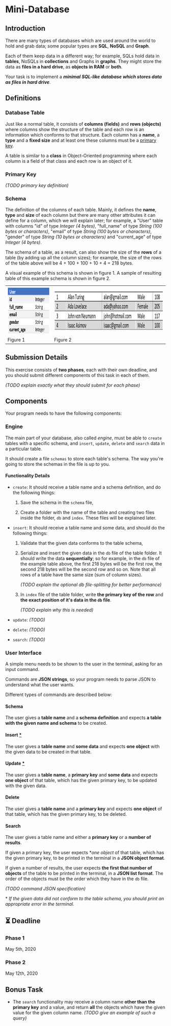 # Mini-Database

## Introduction

There are many types of databases which are used around the world to hold and grab data; some popular types are **SQL**, **NoSQL** and **Graph**.

Each of them keep data in a different way; for example, SQLs hold data in **tables**, NoSQLs in **collections** and Graphs in **graphs**.
They might store the data as **files in a hard drive**, as **objects in RAM** or **both**.

Your task is to implement a _**minimal SQL-like database which stores data as files in hard drive**_.

## Definitions

### Database Table
Just like a normal table, it consists of **columns (fields)** and **rows (objects)** where columns show the structure of the table and each row is an information which conforms to that structure.
Each column has a **name**, a **type** and a **fixed size** and at least one these columns must be a [primary key](#primary-key).

A table is similar to a **class** in Object-Oriented programming where each column is a field of that class and each row is an object of it.

### Primary Key

*(TODO primary key definition)*

### Schema
The definition of the columns of each table. Mainly, it defines the **name**, **type** and **size** of each column but there are many other attributes it can define for a column, which we will explain later;
for example, a "User" table with columns "id" of type *Integer (4 bytes)*, "full_name" of type *String (100 bytes or characters)*, "email" of type *String (100 bytes or characters)*, "gender" of type *String (10 bytes or characters)* and "current_age" of type *Integer (4 bytes)*.

The schema of a table, as a result, can also show the size of the **rows** of a table (by adding up all the column sizes);
for example, the size of the rows of the table above will be 4 + 100 + 100 + 10 + 4 = 218 bytes.

A visual example of this schema is shown in figure 1. A sample of resulting table of this example schema is shown in figure 2.

<table>
  <tr>
    <td>
      <img src="https://github.com/SRKH/AP-CS-SBU/raw/exercise-4/Exercise/Mini-Database/database-schema-example.png" alt="Database Schema Example" height="150"/>
    </td>
    <td>
      <img src="https://github.com/SRKH/AP-CS-SBU/raw/exercise-4/Exercise/Mini-Database/database-table-example.png" alt="Database Table Example" height="130"/>
    </td>
  </tr>
  <tr>
    <td>
      Figure 1
    </td>
    <td>
      Figure 2
    </td>
  </tr>
</table>

## Submission Details

This exercise consists of **two phases**, each with their own deadline, and you should submit different components of this task in each of them.

*(TODO explain exactly what they should submit for each phase)*

## Components

Your program needs to have the following components:

### Engine

The main part of your database, also called *engine*, must be able to `create` tables with a specific schema,
and `insert`, `update`, `delete` and `search` data in a particular table.

It should create a file `schemas` to store each table's schema. The way you're going to store the schemas in the file is up to you.

#### Functionality Details

* `create`:
It should receive a table name and a schema definition, and do the following things:

  1) Save the schema in the `schema` file,

  2) Create a folder with the name of the table and creating two files inside the folder, `db` and `index`. These files will be explained later.

* `insert`:
It should receive a table name and some data, and should do the following things:

  1) Validate that the given data conforms to the table schema,

  2) Serialize and insert the given data in the `db` file of the table folder.
     It should write the data **sequentially**; so for example, in the `db` file of the example table above, the first 218 bytes will be the first row, the second 218 bytes will be the second row and so on.
     Note that all rows of a table have the same size (sum of column sizes).

     *(TODO explain the optional db file-splitting for better performance)*

  3) In `index` file of the table folder, write **the primary key of the row** and **the exact position of it's data in the `db` file**.

     *(TODO explain why this is needed)*

* `update`:
*(TODO)*

* `delete`:
*(TODO)*

* `search`:
*(TODO)*

### User Interface

A simple menu needs to be shown to the user in the terminal, asking for an input command.

Commands are **JSON strings**, so your program needs to parse JSON to understand what the user wants.

Different types of commands are described below:

#### Schema
The user gives a **table name** and a **schema definition** and expects **a table with the given name and schema** to be created.

#### Insert [*](#footnote1)
The user gives a **table name** and **some data** and expects **one object** with the given data to be created in that table.

#### Update [*](#footnote1)
The user gives a **table name**, a **primary key** and **some data** and expects **one object** of that table, which has the given primary key, to be updated with the given data.

#### Delete
The user gives a **table name** and a **primary key** and expects **one object** of that table, which has the given primary key, to be deleted.

#### Search
The user gives a table name and either a **primary key** or a **number of results**.

If given a primary key, the user expects **one object* of that table, which has the given primary key, to be printed in the terminal in a **JSON object format**.

If given a number of results, the user expects **the first that number of objects** of the table to be printed in the terminal, in a **JSON list format**. The order of the objects must be the order which they have in the `db` file.

*(TODO command JSON specification)*

<a name="footnote1">*</a> *If the given data did not conform to the table schema, you should print an appropriate error in the terminal.*

## ⏳ Deadline

### Phase 1
May 5th, 2020

### Phase 2
May 12th, 2020

## Bonus Task

* The `search` functionality may receive a column name **other than the primary key** and a value, and return **all** the objects which have the given value for the given column name. *(TODO give an example of such a query)*
